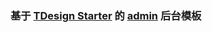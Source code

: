 ### 基于 [TDesign Starter](https://tdesign.tencent.com/)  的 [admin](https://tdesign.tencent.com/starter/vue-next/) 后台模板
